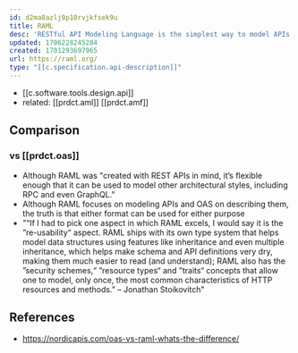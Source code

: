 ```yaml
---
id: d2ma8azlj9p10rvjkfsek9u
title: RAML
desc: 'RESTful API Modeling Language is the simplest way to model APIs'
updated: 1706228245284
created: 1701293697965
url: https://raml.org/
type: "[[c.specification.api-description]]"
---
```


- [[c.software.tools.design.api]]
- related: [[prdct.aml]] [[prdct.amf]]

## Comparison

### vs [[prdct.oas]]

- Although RAML was "created with REST APIs in mind, it’s flexible enough that it can be used to model other architectural styles, including RPC and even GraphQL."
- Although RAML focuses on modeling APIs and OAS on describing them, the truth is that either format can be used for either purpose
- "“If I had to pick one aspect in which RAML excels, I would say it is the ”re-usability“ aspect. RAML ships with its own type system that helps model data structures using features like inheritance and even multiple inheritance, which helps make schema and API definitions very dry, making them much easier to read (and understand); RAML also has the ”security schemes,“ ”resource types“ and ”traits“ concepts that allow one to model, only once, the most common characteristics of HTTP resources and methods.” – Jonathan Stoikovitch"

## References

- https://nordicapis.com/oas-vs-raml-whats-the-difference/